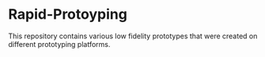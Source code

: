 # Rapid-Protoyping
This repository contains various low fidelity prototypes that were created on different prototyping platforms.

